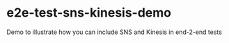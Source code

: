 # e2e-test-sns-kinesis-demo

Demo to illustrate how you can include SNS and Kinesis in end-2-end tests

